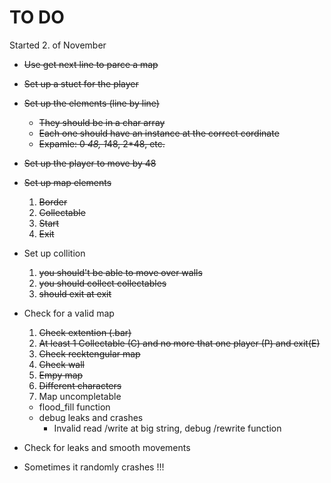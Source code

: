 # TO DO

Started 2. of November

- ~~Use get next line to parce a map~~
- ~~Set up a stuct for the player~~
- ~~Set up the elements (line by line)~~
  - ~~They should be in a char array~~
  - ~~Each one should have an instance at the correct cordinate~~
  - ~~Expamle: 0 *48, 1*48, 2*48, etc.~~
- ~~Set up the player to move by 48~~
- ~~Set up map elements~~
  1. ~~Border~~
  2. ~~Collectable~~
  3. ~~Start~~
  4. ~~Exit~~
- Set up collition
  1. ~~you should't be able to move over walls~~
  2. ~~you should collect collectables~~
  3. ~~should exit at exit~~
- Check for a valid map
  1. ~~Check extention (.bar)~~
  2. ~~At least 1 Collectable (C) and no more that one player (P) and exit(E)~~
  3. ~~Check recktengular map~~
  4. ~~Check wall~~
  5. ~~Empy map~~
  6. ~~Different characters~~
  7. Map uncompletable
  - flood_fill function
  - debug leaks and crashes
    + Invalid read /write at big string, debug /rewrite function

- Check for leaks and smooth movements
- Sometimes it randomly crashes !!!
